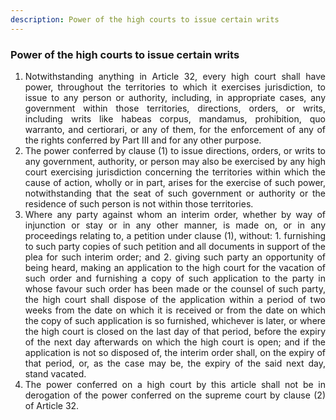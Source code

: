 ```yaml
---
description: Power of the high courts to issue certain writs
---
```


### Power of the high courts to issue certain writs

1. <div style="text-align: justify"> Notwithstanding anything in Article 32, every high court shall have power, throughout the territories to which it exercises jurisdiction, to issue to any person or authority, including, in appropriate cases, any government within those territories, directions, orders, or writs, including writs like habeas corpus, mandamus, prohibition, quo warranto, and certiorari, or any of them, for the enforcement of any of the rights conferred by Part III and for any other purpose.
2. <div style="text-align: justify"> The power conferred by clause (1) to issue directions, orders, or writs to any government, authority, or person may also be exercised by any high court exercising jurisdiction concerning the territories within which the cause of action, wholly or in part, arises for the exercise of such power, notwithstanding that the seat of such government or authority or the residence of such person is not within those territories.
3. <div style="text-align: justify"> Where any party against whom an interim order, whether by way of injunction or stay or in any other manner, is made on, or in any proceedings relating to, a petition under clause (1), without:
    1. furnishing to such party copies of such petition and all documents in support of the plea for such interim order; and
    2. giving such party an opportunity of being heard, making an application to the high court for the vacation of such order and furnishing a copy of such application to the party in whose favour such order has been made or the counsel of such party, the high court shall dispose of the application within a period of two weeks from the date on which it is received or from the date on which the copy of such application is so furnished, whichever is later, or where the high court is closed on the last day of that period, before the expiry of the next day afterwards on which the high court is open; and if the application is not so disposed of, the interim order shall, on the expiry of that period, or, as the case may be, the expiry of the said next day, stand vacated.
4. <div style="text-align: justify"> The power conferred on a high court by this article shall not be in derogation of the power conferred on the supreme court by clause (2) of Article 32.
